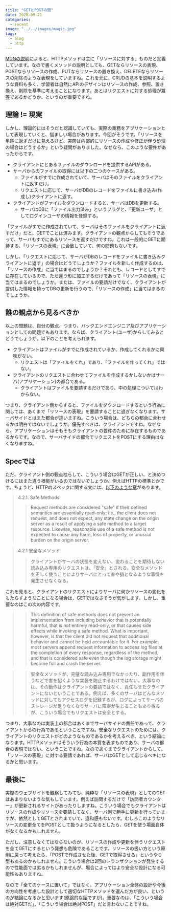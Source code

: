```yaml
---
title: "GETとPOSTの間"
date: 2020-09-21
categories: 
  - recent
image: "../../images/magic.jpg"
tags:
  - blog
  - http
---
```


[MDNの説明](https://developer.mozilla.org/ja/docs/Web/HTTP/Methods)によると、HTTPメソッドは主に「リソースに対する」ものだと定義しています。なので書くメソッドの説明としても、GETならリソースの表現、POSTならリソースの作成、PUTならリソースの置き換え、DELETEならリソースの削除のような表現をしていますね。これを元に、CRUDの基本を説明するような資料も多く、学習者は自然にAPIのデザインはリソースの作成、参照、置き換え、削除を基準に考えることになります。あとはリクエストに対する処理が[冪等](https://ja.wikipedia.org/wiki/%E5%86%AA%E7%AD%89)であるかどうか、というのが重要ですね。

## 理論 != 現実

しかし、理論的にはそうだと認識していても、実際の業務をアプリケーションとして表現していくと、悩ましい場合があります。今回がそうです。「リソースを単純に返すだけに見えるけど、実際は内部的にリソースの作成や修正が伴う処理の場合はどうするか」という疑問がありました。なぜなら、このような要件があったからです。

- クライアントにとあるファイルのダウンロードを提供するAPIがある。
- サーバからのファイルの取得には以下の二つのケースがある。
  - ファイルがすでに作成されていて、サーバはそのファイルをクライアントに返すだけ。
  - リクエストに応じて、サーバがDBのレコードをファイルに書き込み(作成し)クライアントに返す。
- クライアントがファイルをダウンロードすると、サーバはDBを更新する。
  - サーバはDBに「ファイル出力済み」というフラグと、「更新ユーザ」としてログインユーザの情報を登録する。

「ファイルがすでに作成されていて、サーバはそのファイルをクライアントに返すだけ」だと、GETでことは済みます。クライアントの観点からしてもそうであって、サーバもすでにあるリソースを返すだけですね。これは一般的にGETに期待する、「リソースの表現」に合致していて、何の問題もないです。

しかし、「リクエストに応じて、サーバがDBのレコードをファイルに書き込みクライアントに返す」の場合はどうでしょうか？ファイルを新しく作成するのは、「リソースの作成」に当てはまるのでしょうか？それとも、レコードとしてすでに存在しているので、ただ違う形に加工するだけであって「リソースの表現」に当てはまるのでしょうか。または、ファイルの要請だけでなく、クライアントが提供した情報を持ってDBの更新を行うので、「リソースの作成」に当てはまるのでしょうか。

## 誰の観点から見るべきか

以上の問題は、自分の観点、つまり、バックエンドエンジニア及びアプリケーションとしての問題でもあります。ならば、クライアント(ユーザ)からしてみるとどうでしょうか。以下のことを考えられます。

- クライアントはファイルがすでに作成されているか、作成してくれるかに興味がない。
  - リクエストは「ファイルをくれ」であり、「ファイルを作ってくれ」ではない。
- クライアントのリクエストに合わせてファイルを作成するかしないかはサーバ(アプリケーション)の都合である。
  - クライアントはファイルを要請するだけであり、中の処理についてはわからない。

つまり、クライアント側からすると、ファイルをダウンロードするという行為に関しては、あくまで「リソースの表現」を要請することに過ぎなくなります。サーバサイドとはまた都合が違いますね。こういう場合は、どちらの都合に合わせるかは明白ではないでしょうか。優先すべきは、クライアントですね。なぜなら、アプリケーションはそもそもクライアントの要件のために存在するものであるからです。なので、サーバサイドの都合でリクエストをPOSTにする理由はなくなりますね。

## Specでは

ただ、クライアント側の観点枯らして、こういう場合はGETが正しい、と決めつけるにはまた違う根拠がいるのではないでしょうか。例えばHTTPの標準とかです。ちょうど、HTTPのスペックに関する文には、[以下のような章](https://tools.ietf.org/html/rfc7231#section-4.2.1)があります。

> 4.2.1.  Safe Methods
>> Request methods are considered "safe" if their defined semantics are essentially read-only; i.e., the client does not request, and does not expect, any state change on the origin server as a result of applying a safe method to a target resource. Likewise, reasonable use of a safe method is not expected to cause any harm, loss of property, or unusual burden on the origin server.

> 4.2.1 安全なメソッド
>> クライアントがサーバの状態を変えない、変わることを期待しない読み込み専用のリクエストは、「安全」とされる。安全なメソッドを正しく使うことによりサーバにとって害や損となるような事情を発生させなくなる。

これを見ると、クライアントのリクエストによりサーバに何かリソースの変化をもたらすようなことになる場合は、GETではなさそうが気がします。しかし、重要なのはこの次の内容です。

>> This definition of safe methods does not prevent an implementation from including behavior that is potentially harmful, that is not entirely read-only, or that causes side effects while invoking a safe method. What is important, however, is that the client did not request that additional behavior and cannot be held accountable for it. For example, most servers append request information to access log files at the completion of every response, regardless of the method, and that is considered safe even though the log storage might become full and crash the server.

>> 安全なメソッドが、完璧な読み込み専用でなかったり、副作用を伴うなどで害を招くような実装を防止するわけではない。大事なのは、その動作はクライアントの要請ではなく、責任もまたクライアントにないということである。例えば、多くのサーバはどんなメソッドに対してもアクセスログを記録するが、ログによってサーバのストレージが足りなくなりサーバに障害が生じることもあり得るが、こういう場合でもリクエストは安全とする。

つまり、大事なのは実装上の都合はあくまでサーバサイドの責任であって、クライアントからの行為であるということですね。安全なリクエストのためには、クライアントのリクエストがどのようなものであるかを考えるべき、という結論になります。HTTPメソッドはそういう行為の本質を表すものであり、サーバの都合の表現ではない、ということですね。なのであくまでクライアントからして、「リソースの表現」に対する要請であれば、サーバはGETとして応じるベキになるかと思います。

## 最後に

実際のウェブサイトを観察してみても、純粋な「リソースの表現」としてのGETはあまりないような気もしています。例えば訪問するだけで「訪問者カウンター」が更新されるサイトがあったりしますね。こういう場合でもクライアントはリソースの作成やリソースを要請してなく、サーバ側で勝手に更新を行っていますが、依然としてGETとされまていて、違和感もないです。むしろこのようなリソースの変更全てをPOSTとして扱うようになるとしたら、GETを使う場面自体がなくなるかもしれません。

ただし、注意しなくてはならないのが、リソースの作成や更新を伴うリクエストを全てGETにするという発想も危険であることです。リソースの扱い方という原則に戻って考えたら、「POSTで作成させた後、GETで取得させる」というやり型もあるのかもしれません。こういう場合は2回のトランザクションが発生するので性能面では劣るかもしれませんが、場合によってはより安全な設計になる可能性もありますね。

なので「全てのケースに置いて」ではなく、アプリケーション全体の設計や今後の方向性を考慮した設計として適切なHTTPメソッドを選んだ方が良い、というのが結論になるかと思います(原論的な話ですが)。重要なのは、「こういう場合は絶対GETだ」、「こういう場合は絶対POST」だと言わないことですね。
